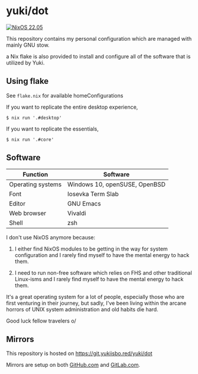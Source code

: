 # yuki/dot

[![NixOS 22.05](https://img.shields.io/badge/NixOS-v22.05-blue.svg?style=flat-square&logo=NixOS&logoColor=white)](https://nixos.org)

This repository contains my personal configuration which are managed
with mainly GNU stow.

a Nix flake is also provided to install and configure all of the
software that is utilized by Yuki.

## Using flake

See `flake.nix` for available homeConfigurations

If you want to replicate the entire desktop experience,

```console
$ nix run '.#desktop'
```

If you want to replicate the essentials,

```console
$ nix run '.#core'
```

## Software

| Function          | Software                      |
|-------------------|-------------------------------|
| Operating systems | Windows 10, openSUSE, OpenBSD |
| Font              | Iosevka Term Slab             |
| Editor            | GNU Emacs                     |
| Web browser       | Vivaldi                       |
| Shell             | zsh                           |

I don't use NixOS anymore because:

1. I either find NixOS modules to be getting in the way for system configuration
   and I rarely find myself to have the mental energy to hack them.

2. I need to run non-free software which relies on FHS and other traditional
   Linux-isms and I rarely find myself to have the mental energy to hack them.

It's a great operating system for a lot of people, especially those who are
first venturing in their journey, but sadly, I've been living within the arcane 
horrors of UNIX system administration and old habits die hard.

Good luck fellow travelers o/

## Mirrors

This repository is hosted on https://git.yukiisbo.red/yuki/dot

Mirrors are setup on both [GitHub.com][gh-mirror] and [GitLab.com][gl-mirror].

[gh-mirror]: https://github.com/yukiisbored/dot
[gl-mirror]: https://gitlab.com/yuki_is_bored/dot
